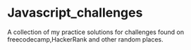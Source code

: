 # Javascript_challenges

A collection of my practice solutions for challenges found on freecodecamp,HackerRank and other random places.
